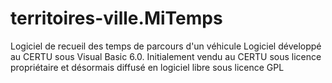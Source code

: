 # territoires-ville.MiTemps
Logiciel de recueil des temps de parcours d'un véhicule
Logiciel développé au CERTU sous Visual Basic 6.0.
Initialement vendu au CERTU sous licence propriétaire et désormais diffusé en logiciel libre sous licence GPL
